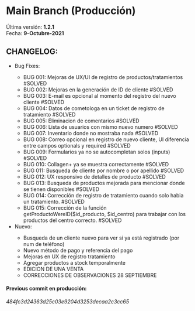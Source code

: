 # Main Branch (Producción)
Última versión: <b>1.2.1</b><br>
Fecha: <b>9-Octubre-2021</b><br>

<h2>CHANGELOG:</h2>
<ul>
  <li>Bug Fixes:</li>
    <ul>
      <li>BUG 001: Mejoras de UX/UI de registro de productos/tratamientos #SOLVED</li>
      <li>BUG 002: Mejoras en la generación de ID de cliente #SOLVED</li>
      <li>BUG 003: E-mail es opcional al momento del registro del nuevo cliente #SOLVED</li>
      <li>BUG 004: Datos de cometologa en un ticket de registro de tratamiento #SOLVED</li>
      <li>BUG 005: Eliminacion de comentarios #SOLVED</li>
      <li>BUG 006: Lista de usuarios con mismo nuevo numero #SOLVED</li>
      <li>BUG 007: Inventario donde no mostraba nada #SOLVED</li>
      <li>BUG 008: Correo opcional en registro de nuevo cliente, UI diferencia entre campos optionals y required #SOLVED</li>
      <li>BUG 009: Formularios ya no se autocompletan solos (inputs) #SOLVED</li>
      <li>BUG 010: Collagen+ ya se muestra correctamente #SOLVED</li>
      <li>BUG 011: Busqueda de cliente por nombre o por apellido #SOLVED</li>
      <li>BUG 012: UX responsivo de detalles de producto #SOLVED</li>
      <li>BUG 013: Busqueda de productos mejorada para mencionar donde se tienen disponibles #SOLVED</li>
      <li>BUG 014: Corrección de registro de tratamiento cuando solo habia un tratamiento. #SOLVED</li>
      <li>BUG 015: Corrección de la función getProductoWereID($id_producto, $id_centro) para trabajar con los productos del centro correcto. #SOLVED</li>
   </ul>
  <li>Nuevo:</li>
    <ul>
      <li>Busqueda de un cliente nuevo para ver si ya está registrado (por num de teléfono)</li>
      <li>Nuevo método de pago y referencia del pago</li>
      <li>Mejoras en UX de registro tratamiento</li>
      <li>Agregar productos a stock temporalmente</li>
      <li>EDICION DE UNA VENTA</li>
      <li>CORRECCIONES DE OBSERVACIONES 28 SEPTIEMBRE</li>
   </ul>
 </ul>
 
 
<h4>Previous commit en producción:</h4>
<i>484fc3d24363d25c03e9204d3253decaa2c3cc65</i>
